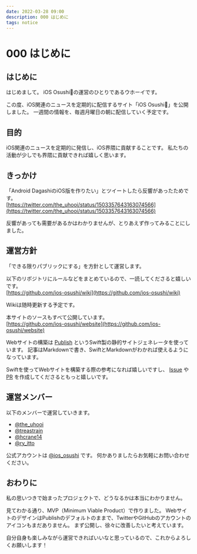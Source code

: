 ```yaml
---
date: 2022-03-28 09:00
description: 000 はじめに
tags: notice
---
```

# 000 はじめに

## はじめに

はじめまして。
iOS Osushi🍣の運営のひとりであるウホーイです。

この度、iOS関連のニュースを定期的に配信するサイト「iOS Osushi🍣」を公開しました。
一週間の情報を、毎週月曜日の朝に配信していく予定です。

## 目的

iOS関連のニュースを定期的に発信し、iOS界隈に貢献することです。
私たちの活動が少しでも界隈に貢献できれば嬉しく思います。

## きっかけ

「Android DagashiのiOS版を作りたい」とツイートしたら反響があったためです。  
[https://twitter.com/the_uhooi/status/1503357643163074566](https://twitter.com/the_uhooi/status/1503357643163074566)

反響があっても需要があるかはわかりませんが、とりあえず作ってみることにしました。

## 運営方針

「できる限りパブリックにする」を方針として運営します。

以下のリポジトリにルールなどをまとめているので、一読してくださると嬉しいです。  
[https://github.com/ios-osushi/wiki](https://github.com/ios-osushi/wiki)

Wikiは随時更新する予定です。

本サイトのソースもすべて公開しています。  
[https://github.com/ios-osushi/website](https://github.com/ios-osushi/website)

Webサイトの構築は [Publish](https://github.com/JohnSundell/Publish) というSwift製の静的サイトジェネレータを使っています。
記事はMarkdownで書き、SwiftとMarkdownがわかれば使えるようになっています。

Swiftを使ってWebサイトを構築する際の参考になれば嬉しいですし、 [Issue](https://github.com/ios-osushi/website/issues) や [PR](https://github.com/ios-osushi/website/pulls) を作成してくださるともっと嬉しいです。

## 運営メンバー

以下のメンバーで運営していきます。

- [@the_uhooi](https://twitter.com/the_uhooi)
- [@treastrain](https://twitter.com/treastrain)
- [@hcrane14](https://twitter.com/hcrane14)
- [@ry_itto](https://twitter.com/ry_itto)

公式アカウントは [@ios_osushi](https://twitter.com/ios_osushi) です。
何かありましたらお気軽にお問い合わせください。

## おわりに

私の思いつきで始まったプロジェクトで、どうなるかは本当にわかりません。  

見てわかる通り、MVP（Minimum Viable Product）で作りました。
WebサイトのデザインはPublishのデフォルトのままで、TwitterやGitHubのアカウントのアイコンもまだありません。
まず公開し、徐々に改善したいと考えています。

自分自身も楽しみながら運営できればいいなと思っているので、これからよろしくお願いします！
